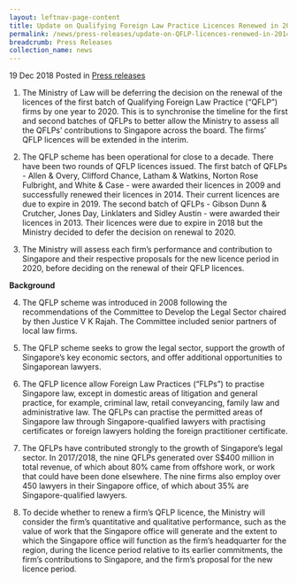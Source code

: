 ```yaml
---
layout: leftnav-page-content
title: Update on Qualifying Foreign Law Practice Licences Renewed in 2014
permalink: /news/press-releases/update-on-QFLP-licences-renewed-in-2014
breadcrumb: Press Releases
collection_name: news
---
```


19 Dec 2018 Posted in [Press releases](/news/press-releases)

1. The Ministry of Law will be deferring the decision on the renewal of the licences of the first batch of Qualifying Foreign Law Practice (“QFLP”) firms by one year to 2020. This is to synchronise the timeline for the first and second batches of QFLPs to better allow the Ministry to assess all the QFLPs’ contributions to Singapore across the board. The firms’ QFLP licences will be extended in the interim.

2. The QFLP scheme has been operational for close to a decade.  There have been two rounds of QFLP licences issued. The first batch of QFLPs - Allen & Overy, Clifford Chance, Latham & Watkins, Norton Rose Fulbright, and White & Case - were awarded their licences in 2009 and successfully renewed their licences in 2014. Their current licences are due to expire in 2019. The second batch of QFLPs - Gibson Dunn & Crutcher, Jones Day, Linklaters and Sidley Austin - were awarded their licences in 2013. Their licences were due to expire in 2018 but the Ministry decided to defer the decision on renewal to 2020.

3. The Ministry will assess each firm’s performance and contribution to Singapore and their respective proposals for the new licence period in 2020, before deciding on the renewal of their QFLP licences.

**Background**

4. The QFLP scheme was introduced in 2008 following the recommendations of the Committee to Develop the Legal Sector chaired by then Justice V K Rajah. The Committee included senior partners of local law firms.

5. The QFLP scheme seeks to grow the legal sector, support the growth of Singapore’s key economic sectors, and offer additional opportunities to Singaporean lawyers.

6. The QFLP licence allow Foreign Law Practices (“FLPs”) to practise Singapore law, except in domestic areas of litigation and general practice, for example, criminal law, retail conveyancing, family law and administrative law. The QFLPs can practise the permitted areas of Singapore law through Singapore-qualified lawyers with practising certificates or foreign lawyers holding the foreign practitioner certificate.

7. The QFLPs have contributed strongly to the growth of Singapore’s legal sector. In 2017/2018, the nine QFLPs generated over S$400 million in total revenue, of which about 80% came from offshore work, or work that could have been done elsewhere. The nine firms also employ over 450 lawyers in their Singapore office, of which about 35% are Singapore-qualified lawyers.

8. To decide whether to renew a firm’s QFLP licence, the Ministry will consider the firm’s quantitative and qualitative performance, such as the value of work that the Singapore office will generate and the extent to which the Singapore office will function as the firm’s headquarter for the region, during the licence period relative to its earlier commitments, the firm’s contributions to Singapore, and the firm’s proposal for the new licence period.




